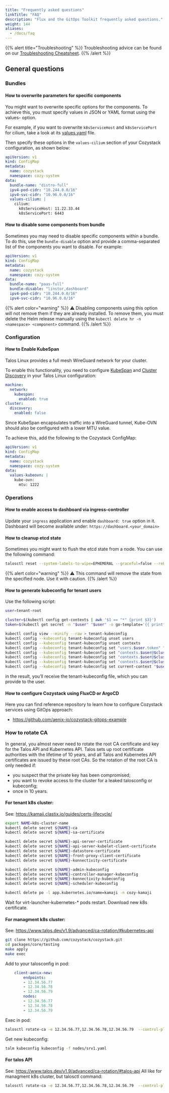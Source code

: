```yaml
---
title: "Frequently asked questions"
linkTitle: "FAQ"
description: "Flux and the GitOps Toolkit frequently asked questions."
weight: 144
aliases:
  - /docs/faq
---
```


{{% alert title="Troubleshooting" %}}
Troubleshooting advice can be found on our [Troubleshooting Cheatsheet](/docs/operations/troubleshooting/).
{{% /alert %}}

## General questions

### Bundles

#### How to overwrite parameters for specific components

You might want to overwrite specific options for the components.
To achieve this, you must specify values in JSON or YAML format using the values-<component> option.

For example, if you want to overwrite `k8sServiceHost` and `k8sServicePort` for cilium,
take a look at its [values.yaml](https://github.com/cozystack/cozystack/blob/238061efbc0da61d60068f5de31d6eaa35c4d994/packages/system/cilium/values.yaml#L18-L19) file.

Then specify these options in the `values-cilium` section of your Cozystack configuration, as shown below:

```yaml
apiVersion: v1
kind: ConfigMap
metadata:
  name: cozystack
  namespace: cozy-system
data:
  bundle-name: "distro-full"
  ipv4-pod-cidr: "10.244.0.0/16"
  ipv4-svc-cidr: "10.96.0.0/16"
  values-cilium: |
    cilium:
      k8sServiceHost: 11.22.33.44
      k8sServicePort: 6443
```

#### How to disable some components from bundle

Sometimes you may need to disable specific components within a bundle.
To do this, use the `bundle-disable` option and provide a comma-separated list of the components you want to disable. For example:

```yaml
apiVersion: v1
kind: ConfigMap
metadata:
  name: cozystack
  namespace: cozy-system
data:
  bundle-name: "paas-full"
  bundle-disable: "linstor,dashboard"
  ipv4-pod-cidr: "10.244.0.0/16"
  ipv4-svc-cidr: "10.96.0.0/16"
```

{{% alert color="warning" %}}
:warning: Disabling components using this option will not remove them if they are already installed. To remove them, you must delete the Helm release manually using the `kubectl delete hr -n <namespace> <component>` command.
{{% /alert %}}

### Configuration

#### How to Enable KubeSpan

Talos Linux provides a full mesh WireGuard network for your cluster.

To enable this functionality, you need to configure [KubeSpan](https://www.talos.dev/v1.8/talos-guides/network/kubespan/) and [Cluster Discovery](https://www.talos.dev/v1.2/kubernetes-guides/configuration/discovery/) in your Talos Linux configuration:

```yaml
machine:
  network:
    kubespan:
      enabled: true
cluster:
  discovery:
    enabled: false
```

Since KubeSpan encapsulates traffic into a WireGuard tunnel, Kube-OVN should also be configured with a lower MTU value.

To achieve this, add the following to the Cozystack ConfigMap:

```yaml
apiVersion: v1
kind: ConfigMap
metadata:
  name: cozystack
  namespace: cozy-system
data:
  values-kubeovn: |
    kube-ovn:
      mtu: 1222
```

### Operations

#### How to enable access to dashboard via ingress-controller

Update your `ingress` application and enable `dashboard: true` option in it.  
Dashboard will become available under: `https://dashboard.<your_domain>`

#### How to cleanup etcd state

Sometimes you might want to flush the etcd state from a node. You can use the following command:

```bash
talosctl reset --system-labels-to-wipe=EPHEMERAL --graceful=false --reboot
```

{{% alert color="warning" %}}
:warning: This command will remove the state from the specified node. Use it with caution.
{{% /alert %}}


#### How to generate kubeconfig for tenant users

Use the following script:

```bash
user=tenant-root

cluster=$(kubectl config get-contexts | awk '$1 == "*" {print $3}')
token=$(kubectl get secret -n "$user" "$user" -o go-template='{{ printf "%s\n" (index .data "token" | base64decode) }}')

kubectl config view --minify --raw > tenant-kubeconfig
kubectl config --kubeconfig tenant-kubeconfig unset users
kubectl config --kubeconfig tenant-kubeconfig unset contexts
kubectl config --kubeconfig tenant-kubeconfig set "users.$user.token" "$token"  --set-raw-bytes=true
kubectl config --kubeconfig tenant-kubeconfig set "contexts.$user@$cluster.user" "$user"
kubectl config --kubeconfig tenant-kubeconfig set "contexts.$user@$cluster.namespace" "$user"
kubectl config --kubeconfig tenant-kubeconfig set "contexts.$user@$cluster.cluster" "$cluster"
kubectl config --kubeconfig tenant-kubeconfig set current-context "$user@$cluster"
```

in the result, you’ll receive the tenant-kubeconfig file, which you can provide to the user.

#### How to configure Cozystack using FluxCD or ArgoCD

Here you can find reference repository to learn how to configure Cozystack services using GitOps approach:

- https://github.com/aenix-io/cozystack-gitops-example

### How to rotate CA
In general, you almost never need to rotate the root CA certificate and key for the Talos API and Kubernetes API. Talos sets up root certificate authorities with the lifetime of 10 years, and all Talos and Kubernetes API certificates are issued by these root CAs. So the rotation of the root CA is only needed if:
- you suspect that the private key has been compromised;
- you want to revoke access to the cluster for a leaked talosconfig or kubeconfig;
- once in 10 years.

#### For tenant k8s cluster:
See: https://kamaji.clastix.io/guides/certs-lifecycle/
```bash
export NAME=k8s-cluster-name
kubectl delete secret ${NAME}-ca
kubectl delete secret ${NAME}-sa-certificate

kubectl delete secret ${NAME}-api-server-certificate
kubectl delete secret ${NAME}-api-server-kubelet-client-certificate
kubectl delete secret ${NAME}-datastore-certificate
kubectl delete secret ${NAME}-front-proxy-client-certificate
kubectl delete secret ${NAME}-konnectivity-certificate

kubectl delete secret ${NAME}-admin-kubeconfig
kubectl delete secret ${NAME}-controller-manager-kubeconfig
kubectl delete secret ${NAME}-konnectivity-kubeconfig
kubectl delete secret ${NAME}-scheduler-kubeconfig

kubectl delete po -l app.kubernetes.io/name=kamaji -n cozy-kamaji
```

Wait for virt-launcher-kubernetes-* pods restart.
Download new k8s certificate.

#### For managment k8s cluster:
See: https://www.talos.dev/v1.9/advanced/ca-rotation/#kubernetes-api
```bash
git clone https://github.com/cozystack/cozystack.git
cd packages/core/testing
make apply
make exec
```

Add to your talosconfig in pod:
```yaml
    client-aenix-new:
        endpoints:
        - 12.34.56.77
        - 12.34.56.78
        - 12.34.56.79
        nodes:
        - 12.34.56.77
        - 12.34.56.78
        - 12.34.56.79
```

Exec in pod:
```bash
talosctl rotate-ca -e 12.34.56.77,12.34.56.78,12.34.56.79  --control-plane-nodes 12.34.56.77,12.34.56.78,12.34.56.79 --talos=false  --dry-run=false &
```

Get new kubeconfig:
```bash
talm kubeconfig kubeconfig -f nodes/srv1.yaml
```

#### For talos API
See: https://www.talos.dev/v1.9/advanced/ca-rotation/#talos-api
All like for managment k8s cluster, but talosctl command:
```bash
talosctl rotate-ca -e 12.34.56.77,12.34.56.78,12.34.56.79  --control-plane-nodes 12.34.56.77,12.34.56.78,12.34.56.79 --kubernetes=false  --dry-run=false &
```
